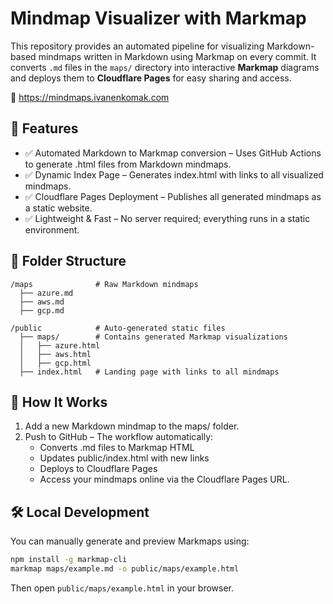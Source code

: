 # Mindmap Visualizer with Markmap

This repository provides an automated pipeline for visualizing Markdown-based mindmaps written in Markdown using Markmap on every commit. It converts `.md` files in the `maps/` directory into interactive **Markmap** diagrams and deploys them to **Cloudflare Pages** for easy sharing and access.

🔗 https://mindmaps.ivanenkomak.com

## 🔧 Features

- ✅ Automated Markdown to Markmap conversion – Uses GitHub Actions to generate .html files from Markdown mindmaps.
- ✅ Dynamic Index Page – Generates index.html with links to all visualized mindmaps.
- ✅ Cloudflare Pages Deployment – Publishes all generated mindmaps as a static website.
- ✅ Lightweight & Fast – No server required; everything runs in a static environment.

## 📂 Folder Structure

```
/maps              # Raw Markdown mindmaps  
  ├── azure.md  
  ├── aws.md  
  ├── gcp.md  

/public            # Auto-generated static files  
  ├── maps/        # Contains generated Markmap visualizations  
  │   ├── azure.html  
  │   ├── aws.html  
  │   ├── gcp.html  
  ├── index.html   # Landing page with links to all mindmaps  
```

## 🚀 How It Works

1. Add a new Markdown mindmap to the maps/ folder.
2. Push to GitHub – The workflow automatically:
   - Converts .md files to Markmap HTML
   - Updates public/index.html with new links
   - Deploys to Cloudflare Pages
   - Access your mindmaps online via the Cloudflare Pages URL.

## 🛠️ Local Development

You can manually generate and preview Markmaps using:

```bash
npm install -g markmap-cli
markmap maps/example.md -o public/maps/example.html
```

Then open `public/maps/example.html` in your browser.